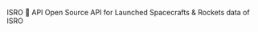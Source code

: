ISRO 🚀 API
                               Open Source API for Launched Spacecrafts & Rockets data of ISRO
